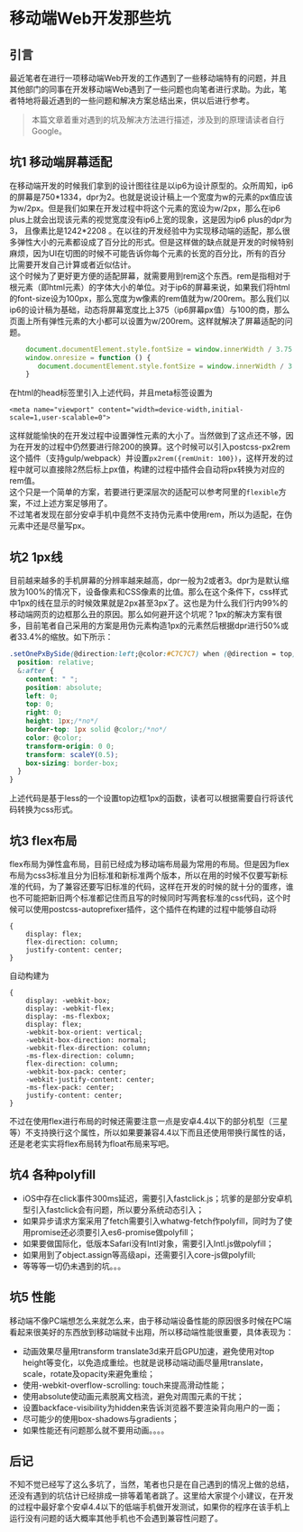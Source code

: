 # 移动端Web开发那些坑

## 引言
最近笔者在进行一项移动端Web开发的工作遇到了一些移动端特有的问题，并且其他部门的同事在开发移动端Web遇到了一些问题也向笔者进行求助。为此，笔者特地将最近遇到的一些问题和解决方案总结出来，供以后进行参考。

> 本篇文章着重对遇到的坑及解决方法进行描述，涉及到的原理请读者自行Google。


## 坑1 移动端屏幕适配
在移动端开发的时候我们拿到的设计图往往是以ip6为设计原型的。众所周知，ip6的屏幕是750\*1334，dpr为2。也就是说设计稿上一个宽度为w的元素的px值应该为w/2px。但是我们如果在开发过程中将这个元素的宽设为w/2px，那么在ip6 plus上就会出现该元素的视觉宽度没有ip6上宽的现象，这是因为ip6 plus的dpr为3， 且像素比是1242\*2208 。在以往的开发经验中为实现移动端的适配，那么很多弹性大小的元素都设成了百分比的形式。但是这样做的缺点就是开发的时候特别麻烦，因为UI在切图的时候不可能告诉你每个元素的长宽的百分比，所有的百分比需要开发自己计算或者近似估计。  
这个时候为了更好更方便的适配屏幕，就需要用到rem这个东西。rem是指相对于根元素（即html元素）的字体大小的单位。对于ip6的屏幕来说，如果我们将html的font-size设为100px，那么宽度为w像素的rem值就为w/200rem。那么我们以ip6的设计稿为基础，动态将屏幕宽度比上375（ip6屏幕px值）与100的商，那么页面上所有弹性元素的大小都可以设置为w/200rem。这样就解决了屏幕适配的问题。
```javascript
	document.documentElement.style.fontSize = window.innerWidth / 3.75 + 'px';
    window.onresize = function () {
       document.documentElement.style.fontSize = window.innerWidth / 3.75 + 'px';
    }
```  
在html的head标签里引入上述代码，并且meta标签设置为
```
<meta name="viewport" content="width=device-width,initial-scale=1,user-scalable=0">
```  
这样就能愉快的在开发过程中设置弹性元素的大小了。当然做到了这点还不够，因为在开发的过程中仍然要进行除200的换算。这个时候可以引入postcss-px2rem这个插件（支持gulp/webpack）并设置`px2rem({remUnit: 100})`，这样开发的过程中就可以直接除2然后标上px值，构建的过程中插件会自动将px转换为对应的rem值。  
这个只是一个简单的方案，若要进行更深层次的适配可以参考阿里的`flexible`方案，不过上述方案足够用了。  
不过笔者发现在部分安卓手机中竟然不支持伪元素中使用rem，所以为适配，在伪元素中还是尽量写px。

## 坑2 1px线
目前越来越多的手机屏幕的分辨率越来越高，dpr一般为2或者3。dpr为是默认缩放为100%的情况下，设备像素和CSS像素的比值。那么在这个条件下，css样式中1px的线在显示的时候效果就是2px甚至3px了。这也是为什么我们行内99%的移动端网页的边框那么丑的原因。那么如何避开这个坑呢？1px的解决方案有很多，目前笔者自己采用的方案是用伪元素构造1px的元素然后根据dpr进行50%或者33.4%的缩放。如下所示： 
```css
.setOnePxBySide(@direction:left;@color:#C7C7C7) when (@direction = top) {
  position: relative;
  &:after {
    content: " ";
    position: absolute;
    left: 0;
    top: 0;
    right: 0;
    height: 1px;/*no*/
    border-top: 1px solid @color;/*no*/
    color: @color;
    transform-origin: 0 0;
    transform: scaleY(0.5);
    box-sizing: border-box;
  }
}
```
上述代码是基于less的一个设置top边框1px的函数，读者可以根据需要自行将该代码转换为css形式。

## 坑3 flex布局
flex布局为弹性盒布局，目前已经成为移动端布局最为常用的布局。但是因为flex布局为css3标准且分为旧标准和新标准两个版本，所以在用的时候不仅要写新标准的代码，为了兼容还要写旧标准的代码，这样在开发的时候的就十分的蛋疼，谁也不可能把新旧两个标准都记住而且写的时候同时写两套标准的css代码，这个时候可以使用postcss-autoprefixer插件，这个插件在构建的过程中能够自动将  
```
{
	display: flex;
	flex-direction: column;
	justify-content: center;
}
```  
自动构建为  
```
{
	display: -webkit-box;
    display: -webkit-flex;
    display: -ms-flexbox;
    display: flex;
    -webkit-box-orient: vertical;
    -webkit-box-direction: normal;
    -webkit-flex-direction: column;
    -ms-flex-direction: column;
    flex-direction: column;
    -webkit-box-pack: center;
    -webkit-justify-content: center;
    -ms-flex-pack: center;
    justify-content: center;
}
```  
不过在使用flex进行布局的时候还需要注意一点是安卓4.4以下的部分机型（三星等）不支持换行这个属性，所以如果要兼容4.4以下而且还使用带换行属性的话，还是老老实实将flex布局转为float布局来写吧。  

## 坑4 各种polyfill
- iOS中存在click事件300ms延迟，需要引入fastclick.js；坑爹的是部分安卓机型引入fastclick会有问题，所以要分系统动态引入；
- 如果异步请求方案采用了fetch需要引入whatwg-fetch作polyfill，同时为了使用promise还必须要引入es6-promise做polyfill；
- 如果要做国际化，低版本Safari没有Intl对象，需要引入Intl.js做polyfill；
- 如果用到了object.assign等高级api，还需要引入core-js做polyfill;
- 等等等一切仍未遇到的坑。。。


## 坑5 性能
移动端不像PC端想怎么来就怎么来，由于移动端设备性能的原因很多时候在PC端看起来很美好的东西放到移动端就卡出翔，所以移动端性能很重要，具体表现为：   
- 动画效果尽量用transform translate3d来开启GPU加速，避免使用对top height等变化，以免造成重绘。也就是说移动端动画尽量用translate，scale，rotate及opacity来避免重绘；
- 使用-webkit-overflow-scrolling: touch来提高滑动性能；
- 使用absolute使动画元素脱离文档流，避免对周围元素的干扰；
- 设置backface-visibility为hidden来告诉浏览器不要渲染背向用户的一面；
- 尽可能少的使用box-shadows与gradients；
- 如果性能还有问题那么就不要用动画。。。。


## 后记
不知不觉已经写了这么多坑了，当然，笔者也只是在自己遇到的情况上做的总结，还没有遇到的坑估计已经排成一排等着笔者跳了。这里给大家提个小建议，在开发的过程中最好拿个安卓4.4以下的低端手机做开发测试，如果你的程序在该手机上运行没有问题的话大概率其他手机也不会遇到兼容性问题了。
